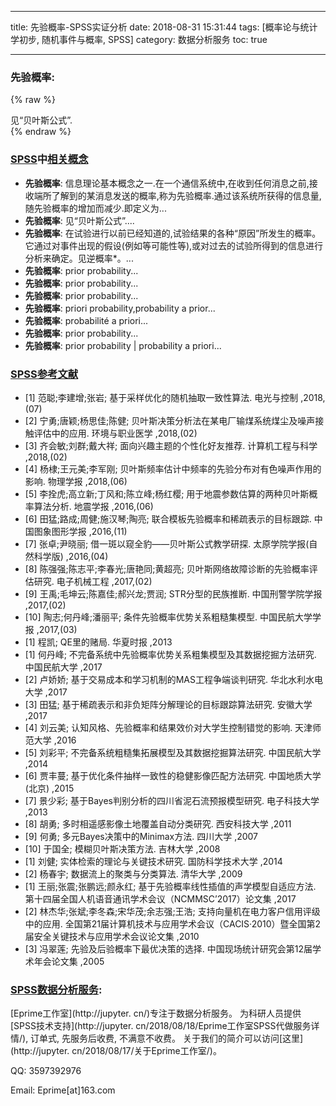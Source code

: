 
---
title: 先验概率-SPSS实证分析
date: 2018-08-31 15:31:44
tags: [概率论与统计学初步, 随机事件与概率, SPSS]
category: 数据分析服务
toc: true

---



<span></span>
<!-- more -->



### 先验概率:

{% raw %}
<div class="p1">见“贝叶斯公式”.</div>
{% endraw %}



### [SPSS](/tags/SPSS/)中[相关概念](/categories/数据分析服务)

- **先验概率**: 信息理论基本概念之一.在一个通信系统中,在收到任何消息之前,接收端所了解到的某消息发送的概率,称为先验概率.通过该系统所获得的信息量,随先验概率的增加而减少.即定义为...
- **先验概率**: 见“贝叶斯公式”....
- **先验概率**: 在试验进行以前已经知道的,试验结果的各种“原因”所发生的概率。它通过对事件出现的假设(例如等可能性等),或对过去的试验所得到的信息进行分析来确定。见逆概率*。...
- **先验概率**: prior probability...
- **先验概率**: prior probability...
- **先验概率**: prior probability...
- **先验概率**: priori probability,probability a prior...
- **先验概率**: probabilité a priori...
- **先验概率**: prior probability...
- **先验概率**: prior probability | probability a priori...


### [SPSS](/tags/SPSS/)[参考文献](/categories/数据分析服务/)

- [1]  范聪;李建增;张岩; 基于采样优化的随机抽取一致性算法. 电光与控制 ,2018,(07)
- [2]  宁勇;唐颖;杨思佳;陈健; 贝叶斯决策分析法在某电厂输煤系统煤尘及噪声接触评估中的应用. 环境与职业医学 ,2018,(02)
- [3]  齐会敏;刘群;戴大祥; 面向兴趣主题的个性化好友推荐. 计算机工程与科学 ,2018,(02)
- [4]  杨棣;王元美;李军刚; 贝叶斯频率估计中频率的先验分布对有色噪声作用的影响. 物理学报 ,2018,(06)
- [5]  李拴虎;高立新;丁风和;陈立峰;杨红樱; 用于地震参数估算的两种贝叶斯概率算法分析. 地震学报 ,2016,(06)
- [6]  田猛;路成;周健;施汉琴;陶亮; 联合模板先验概率和稀疏表示的目标跟踪. 中国图象图形学报 ,2016,(11)
- [7]  张卓;尹晓丽; 借一斑以窥全豹——贝叶斯公式教学研探. 太原学院学报(自然科学版) ,2016,(04)
- [8]  陈强强;陈志平;李春光;唐艳同;黄超亮; 贝叶斯网络故障诊断的先验概率评估研究. 电子机械工程 ,2017,(02)
- [9]  王禹;毛坤云;陈嘉佳;郝兴龙;贾润; STR分型的民族推断. 中国刑警学院学报 ,2017,(02)
- [10]  陶志;何丹峰;潘丽平; 条件先验概率优势关系粗糙集模型. 中国民航大学学报 ,2017,(03)
- [1]  程凯; QE里的赌局. 华夏时报 ,2013
- [1]  何丹峰; 不完备系统中先验概率优势关系粗集模型及其数据挖掘方法研究. 中国民航大学 ,2017
- [2]  卢娇娇; 基于交易成本和学习机制的MAS工程争端谈判研究. 华北水利水电大学 ,2017
- [3]  田猛; 基于稀疏表示和非负矩阵分解理论的目标跟踪算法研究. 安徽大学 ,2017
- [4]  刘云美; 认知风格、先验概率和结果效价对大学生控制错觉的影响. 天津师范大学 ,2016
- [5]  刘彩平; 不完备系统粗糙集拓展模型及其数据挖掘算法研究. 中国民航大学 ,2014
- [6]  贾丰蔓; 基于优化条件抽样一致性的稳健影像匹配方法研究. 中国地质大学(北京) ,2015
- [7]  景少彩; 基于Bayes判别分析的四川省泥石流预报模型研究. 电子科技大学 ,2013
- [8]  胡勇; 多时相遥感影像土地覆盖自动分类研究. 西安科技大学 ,2011
- [9]  何勇; 多元Bayes决策中的Minimax方法. 四川大学 ,2007
- [10]  于国全; 模糊贝叶斯决策方法. 吉林大学 ,2008
- [1]  刘健; 实体检索的理论与关键技术研究. 国防科学技术大学 ,2014
- [2]  杨春宇; 数据流上的聚类与分类算法. 清华大学 ,2009
- [1]  王丽;张震;张鹏远;颜永红; 基于先验概率线性插值的声学模型自适应方法. 第十四届全国人机语音通讯学术会议（NCMMSC’2017）论文集 ,2017
- [2]  林杰华;张斌;李冬森;宋华茂;余志强;王浩; 支持向量机在电力客户信用评级中的应用. 全国第21届计算机技术与应用学术会议（CACIS·2010）暨全国第2届安全关键技术与应用学术会议论文集 ,2010
- [3]  冯翠莲; 先验及后验概率下最优决策的选择. 中国现场统计研究会第12届学术年会论文集 ,2005


### [SPSS](/tags/SPSS/)[数据分析服务](/categories/数据分析服务/):
[Eprime工作室](http://jupyter. cn/)专注于数据分析服务。
为科研人员提供[SPSS技术支持](http://jupyter. cn/2018/08/18/Eprime工作室SPSS代做服务详情/), 订单式, 先服务后收费, 不满意不收费。
关于我们的简介可以访问[这里](http://jupyter. cn/2018/08/17/关于Eprime工作室/)。

QQ: 3597392976

Email: Eprime[at]163.com


